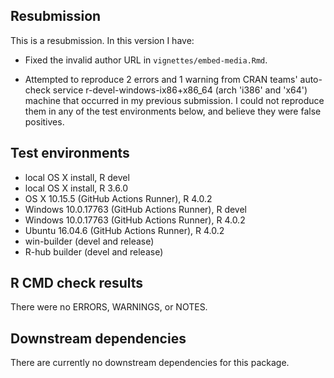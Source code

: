 ## Resubmission
This is a resubmission. In this version I have:

- Fixed the invalid author URL in `vignettes/embed-media.Rmd`.

- Attempted to reproduce 2 errors and 1 warning from CRAN teams' auto-check service r-devel-windows-ix86+x86_64 (arch 'i386' and 'x64') machine that occurred in my previous submission. I could not reproduce them in any of the test environments below, and believe they were false positives. 

## Test environments
- local OS X install, R devel
- local OS X install, R 3.6.0
- OS X 10.15.5 (GitHub Actions Runner), R 4.0.2
- Windows 10.0.17763 (GitHub Actions Runner), R devel
- Windows 10.0.17763 (GitHub Actions Runner), R 4.0.2
- Ubuntu 16.04.6 (GitHub Actions Runner), R 4.0.2
- win-builder (devel and release)
- R-hub builder (devel and release)

## R CMD check results
There were no ERRORS, WARNINGS, or NOTES.

## Downstream dependencies
There are currently no downstream dependencies for this package.
